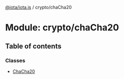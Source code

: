[@iota/iota.js](../README.md) / crypto/chaCha20

# Module: crypto/chaCha20

## Table of contents

### Classes

- [ChaCha20](../classes/crypto_chacha20.chacha20.md)
